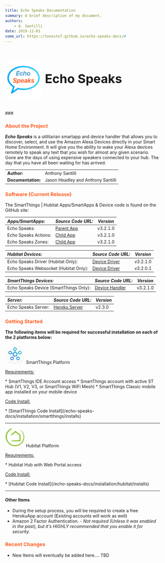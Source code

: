 ```yaml
---
title: Echo Speaks Documentation
summary: A brief description of my document.
authors:
    - A. Santilli
date: 2019-11-01
some_url: https://tonesto7.github.io/echo-speaks-docs/#
---
```


<h3 style="font-size: 40px;"><img style="vertical-align: middle;" src="img/EchoSpeaks.png"></img> Echo Speaks</h3>
### <h3 style="color: #FF6025;">About the Project</h3>

***Echo Speaks*** is a utilitarian smartapp and device handler that allows you to discover, select, and use the Amazon Alexa Devices directly in your Smart Home Environment. It will give you the ability to wake your Alexa devices remotely to speak any text that you wish for almost any given scenario. Gone are the days of using expensive speakers connected to your hub. The day that you have all been waiting for has arrived.

|                    |                                    |
| :----------------- | ---------------------------------- |
| **Author:**        | Anthony Santilli                   |
| **Documentation:** | Jason Headley and Anthony Santilli |

### <h3 style="color: #FF6025;">Software (Current Release)</h3>

The SmartThings | Hubitat Apps/SmartApps & Device code is found on the GitHub site:

| ***Apps/SmartApps:*** | ***Source Code URL:***                                                                                                                           | ***Version*** |
| :-------------------- | ------------------------------------------------------------------------------------------------------------------------------------------------ | ------------- |
| Echo Speaks:          | [Parent App](https://raw.githubusercontent.com/tonesto7/echo-speaks/master/smartapps/tonesto7/echo-speaks.src/echo-speaks.groovy)                | v3.2.1.0      |
| Echo Speaks Actions:  | [Child App](https://raw.githubusercontent.com/tonesto7/echo-speaks/master/smartapps/tonesto7/echo-speaks-actions.src/echo-speaks-actions.groovy) | v3.2.1.0      |
| Echo Speaks Zones:    | [Child App](https://raw.githubusercontent.com/tonesto7/echo-speaks/master/smartapps/tonesto7/echo-speaks-zones.src/echo-speaks-zones.groovy)     | v3.2.1.0      |

| ***Hubitat Devices:***                | ***Source Code URL:***                                                                                           | ***Version*** |
| :------------------------------------ | ---------------------------------------------------------------------------------------------------------------- | ------------- |
| Echo Speaks Driver (Hubitat Only):    | [Device Driver](https://raw.githubusercontent.com/tonesto7/echo-speaks/master/drivers/echo-speaks-device.groovy) | v3.2.1.0      |
| Echo Speaks Websocket (Hubitat Only): | [Device Driver](https://raw.githubusercontent.com/tonesto7/echo-speaks/master/drivers/echo-speaks-ws.groovy)     | v3.2.0.1      |

| ***SmartThings Devices:***             | ***Source Code URL:***                                                                                                                                | ***Version*** |
| :------------------------------------- | ----------------------------------------------------------------------------------------------------------------------------------------------------- | ------------- |
| Echo Speaks Device (SmartThings Only): | [Device Handler](https://raw.githubusercontent.com/tonesto7/echo-speaks/master/devicetypes/tonesto7/echo-speaks-device.src/echo-speaks-device.groovy) | v3.2.1.0      |

| ***Server:***       | ***Source Code URL:***                                          | ***Version*** |
| :------------------ | --------------------------------------------------------------- | ------------- |
| Echo Speaks Server: | [Heroku Server](https://github.com/tonesto7/echo-speaks-server) | v2.3.0        |



### <h3 style="color: #FF6025;">Getting Started</h3>

**The following items will be required for successful installation on each of the 2 platforms below:**<br>

![](img/logos/st_logo_64.png) SmartThings Platform

<p><u>Requirements:</u></p>
* SmartThings IDE Account access
* SmartThings account with active ST Hub (V1, V2, V3, or SmartThings WiFi Mesh)
* SmartThings Classic mobile app installed on your mobile device

<p><u>Code Install:</u></p>
* [SmartThings Code Install](/echo-speaks-docs/installation/smartthings/installs)

---

![](img/logos/he_logo_64.png) Hubitat Platform

<p><u>Requirements:</u></p>
* Hubitat Hub with Web Portal access

<p><u>Code Install:</u></p>
* [Hubitat Code Install](/echo-speaks-docs/installation/hubitat/installs)

---

<h4>Other Items</h4>

* During the setup process, you will be required to create a free HerokuApp account (Existing accounts will work as well)
* Amazon 2 Factor Authentication. - *Not required (Unless it was enabled in the past), but it's HIGHLY recommended that you enable it for security.*

### <h3 style="color: #FF6025;">Recent Changes</h3>
* New Items will eventually be added here.... TBD
